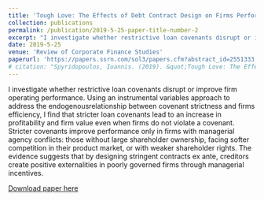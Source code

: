 ```yaml
---
title: 'Tough Love: The Effects of Debt Contract Design on Firms Performance'
collection: publications
permalink: /publication/2019-5-25-paper-title-number-2
excerpt: "I investigate whether restrictive loan covenants disrupt or improve firm operating performance. Using an instrumental variables approach to address the endogenous relationship between covenant strictness and firms efficiency, I find that stricter loan covenants lead to an increase in profitability and firm value even when firms do not violate a covenant. Stricter covenants improve performance only in firms with managerial agency conflicts: those without large shareholder ownership, facing softer competition in their product market, or with weaker shareholder rights. The evidence suggests that by designing stringent contracts ex ante, creditors create positive externalities in poorly governed firms through managerial incentives."
date: 2019-5-25
venue: 'Review of Corporate Finance Studies'
paperurl: 'https://papers.ssrn.com/sol3/papers.cfm?abstract_id=2551333'
# citation: "Spyridopoulos, Ioannis. (2019). &quot;Tough Love: The Effects of Debt Contract Design on Firm's Performance 3.&quot; <i>Review of Corporate Finance Studies</i>. 1(3)."
---
```


I investigate whether restrictive loan covenants disrupt or improve firm operating performance. Using an instrumental variables approach to address the endogenousrelationship between covenant strictness and firms efficiency, I find that stricter loan covenants lead to an increase in profitability and firm value even when firms do not violate a covenant. Stricter covenants improve performance only in firms with managerial agency conflicts: those without large shareholder ownership, facing softer competition in their product market, or with weaker shareholder rights. The evidence suggests that by designing stringent contracts ex ante, creditors create positive externalities in poorly governed firms through managerial incentives.

[Download paper here](http://academicpages.github.io/files/paper3.pdf)

<!-- Recommended citation: Spyridopoulos, Ioannis. (2019). "Tough Love: The Effects of Debt Contract Design on Firms Performance" <i>Review of Corporate Finance Studies</i>. 1(3). -->

<!-- 2019-5-25-paper-title-number-2 -->